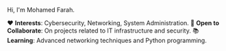 Hi, I'm Mohamed Farah.

❤️ **Interests**: Cybersecurity, Networking, System Administration.
🤝 **Open to Collaborate**: On projects related to IT infrastructure and security.
📚 **Learning**: Advanced networking techniques and Python programming. 
